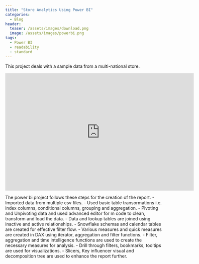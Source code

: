 ```yaml
---
title: "Store Analytics Using Power BI"
categories:
  - Blog
header:
  teaser: /assets/images/download.png
  image: /assets/images/powerbi.png
tags:
  - Power BI
  - readability
  - standard
---
```

This project deals with a sample data from a multi-national store.

<iframe width="600" height="373.5" src="https://app.powerbi.com/view?r=eyJrIjoiNGU0MWFjNzQtMWMzZS00MTQ5LTkwNDgtYTk5Y2NlMmZjMWZmIiwidCI6IjhhYjFmYjMzLTI2MWUtNDUyOC04ZjU0LTE5NGUzNWZmNzlmNSJ9" frameborder="0" allowFullScreen="true"></iframe>

The power bi project follows these steps for the creation of the report.
	- Imported data from multiple csv files.
	- Used basic table transormations i.e. index columns, conditional columns, grouping and aggregation.
	- Pivoting and Unpivoting data and used advanced editor for m code to clean, transform and load the data.
	- Data and lookup tables are joined using inactive and active relationships.
	- Snowflake schemas and calendar tables are created for effective filter flow.
	- Various measures and quick measures are created in DAX using iterator, aggregation and filter functions.
	- Filter, aggregation and time intelligence functions are used to create the necessary measures for analysis.
	- Drill through filters, bookmarks, tooltips are used for visualizations.
	- Slicers, Key influencer visual and decomposition tree are used to enhance the report further.
	